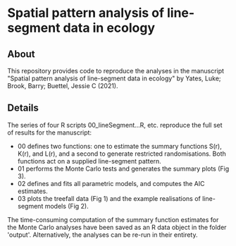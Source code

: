 # Spatial pattern analysis of line-segment data in ecology

## About

This repository provides code to reproduce the analyses in the manuscript "Spatial pattern analysis of line-segment data in ecology" by Yates, Luke; Brook, Barry;   Buettel, Jessie C (2021).

## Details

The series of four R scripts 00_lineSegment...R, etc. reproduce the full set of results for the manuscript:

  * 00 defines two functions: one to estimate the summary functions S(r), K(r), and L(r), and a second to generate restricted randomisations. Both functions act on a supplied line-segment pattern.
  * 01 performs the Monte Carlo tests and generates the summary plots (Fig 3).
  * 02 defines and fits all parametric models, and computes the AIC estimates.
  * 03 plots the treefall data (Fig 1) and the example realisations of line-segment models (Fig 2).

The time-consuming computation of the summary function estimates for the Monte Carlo analyses have been saved as an R data object in the folder 'output'. Alternatively, the analyses can be re-run in their entirety.
